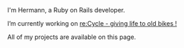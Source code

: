 I'm Hermann, a Ruby on Rails developer.


I’m currently working on [re:Cycle - giving life to old bikes !](https://www.recycle-velo.me/)


All of my projects are available on this page.
